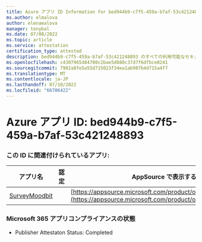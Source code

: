 ```yaml
---
title: Azure アプリ ID Information for bed944b9-c7f5-459a-b7af-53c421248893
ms.author: elmalova
author: elenamalova
manager: tonybal
ms.date: 07/08/2022
ms.topic: article
ms.service: attestation
certification_type: attested
description: bed944b9-c7f5-459a-b7af-53c421248893 のすべての利用可能なセキュリティとコンプライアンス情報。
ms.openlocfilehash: c4307965d84700c2bae5d880c37d7f6dfbce0241
ms.sourcegitcommit: 7902a8fe5a55d715023f34ea1ab987b4d715a4f7
ms.translationtype: MT
ms.contentlocale: ja-JP
ms.lasthandoff: 07/10/2022
ms.locfileid: "66706422"
---
```

# <a name="azure-app-id-bed944b9-c7f5-459a-b7af-53c421248893"></a>Azure アプリ ID: bed944b9-c7f5-459a-b7af-53c421248893


### <a name="apps-associated-with-this-id"></a>この ID に関連付けられているアプリ:
| **アプリ名** | **認定** | **AppSource で表示する** |
|--------------|---------------|-----------------------|
| [SurveyMoodbit](../forward/WA200003925.md) |  | [https://appsource.microsoft.com/product/office/WA200003925](https://appsource.microsoft.com/product/office/WA200003925) |

### <a name="microsoft-365-app-compliance-status"></a>Microsoft 365 アプリコンプライアンスの状態
- Publisher Attestaton Status: Completed
